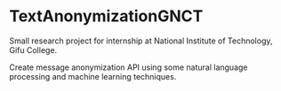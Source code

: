 # TextAnonymizationGNCT
Small research project for internship at National Institute of Technology, Gifu College.

Create message anonymization API using some natural language processing and machine learning techniques.

